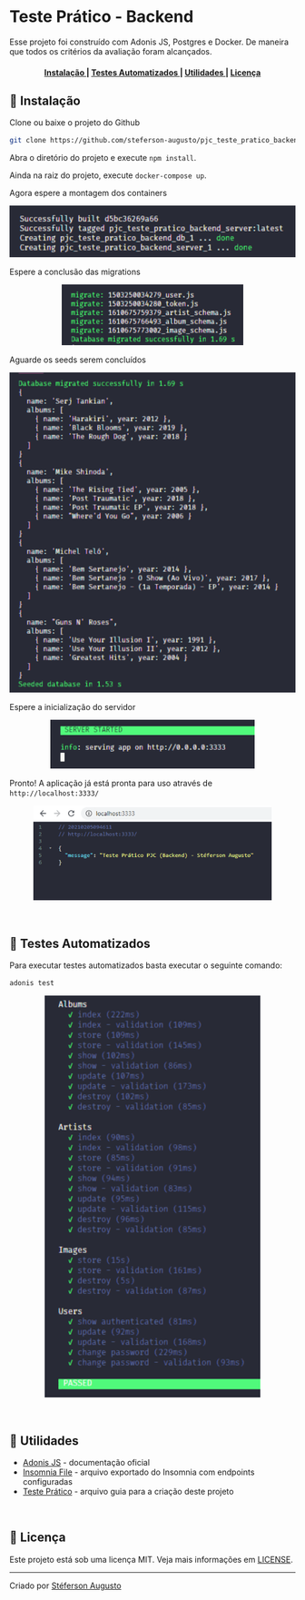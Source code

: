 # Teste Prático - Backend

Esse projeto foi construído com Adonis JS, Postgres e Docker.
De maneira que todos os critérios da avaliação foram alcançados.

<h4 align="center">
  <a href="#started" >
    Instalação
  </a>
  |
  <a href="#tests" >
    Testes Automatizados
  </a>
  |
  <a href="#utils" >
    Utilidades
  </a>
  |
  <a href="#license" >
    Licença
  </a>
</h4>

<h2 name="started">🔧 Instalação</h2>

Clone ou baixe o projeto do Github

```bash
git clone https://github.com/steferson-augusto/pjc_teste_pratico_backend.git
```

Abra o diretório do projeto e execute `npm install`.

Ainda na raiz do projeto, execute `docker-compose up`.

Agora espere a montagem dos containers

<p align="center">
  <img src="./github/docker.png" alt="docker" width="600" >
</p>

Espere a conclusão das migrations

<p align="center">
  <img src="./github/migrations.png" alt="migrations" width="320" >
</p>

Aguarde os seeds serem concluídos

<p align="center">
  <img src="./github/seed.png" alt="seed" width="520" >
</p>

Espere a inicialização do servidor

<p align="center">
  <img src="./github/started.png" alt="iniciado" width="360" >
</p>

Pronto! A aplicação já está pronta para uso através de `http://localhost:3333/`

<p align="center">
  <img src="./github/access.png" alt="iniciado" width="420" >
</p>

<br/>
<h2 name="tests">🔧 Testes Automatizados</h2>

Para executar testes automatizados basta executar o seguinte comando:

```js
adonis test
```

<p align="center">
  <img src="./github/tests.png" alt="iniciado" width="380" >
</p>

<br/>
<h2 name="utils">📏 Utilidades</h2>

<ul>
  <li>
    <a href="https://adonisjs.com/docs/4.1/installation" target="_blank">Adonis JS</a>
    - documentação oficial
  </li>

  <li>
    <a href="https://github.com/steferson-augusto/pjc_teste_pratico_backend/blob/master/Insomnia_backend.json" target="_blank">Insomnia File</a> - arquivo exportado do Insomnia com endpoints configuradas
  </li>

  <li>
    <a href="https://drive.google.com/file/d/1QdF-veSF1TIU-oT4g_cnG5Qe3JxXPVtv/view" target="_blank">Teste Prático</a> - arquivo guia para a criação deste projeto
  </li>
</ul>

<br/>
<h2 name="license">📝 Licença</h2>
<p>Este projeto está sob uma licença MIT. Veja mais informações em <a href="https://github.com/steferson-augusto/puppeteer-image-name/blob/main/LICENSE" target="_blank">LICENSE</a>.</p>

---

<p>Criado por <a href="https://www.linkedin.com/in/st%C3%A9ferson-augusto-4b0b9b124/" target="_blank">Stéferson Augusto</a></p>
